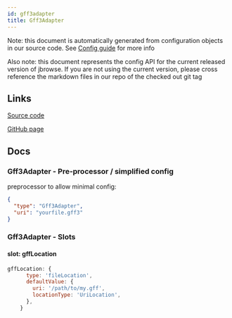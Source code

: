 ```yaml
---
id: gff3adapter
title: Gff3Adapter
---
```


Note: this document is automatically generated from configuration objects in our
source code. See [Config guide](/docs/config_guide) for more info

Also note: this document represents the config API for the current released
version of jbrowse. If you are not using the current version, please cross
reference the markdown files in our repo of the checked out git tag

## Links

[Source code](https://github.com/GMOD/jbrowse-components/blob/main/plugins/gff3/src/Gff3Adapter/configSchema.ts)

[GitHub page](https://github.com/GMOD/jbrowse-components/tree/main/website/docs/config/Gff3Adapter.md)

## Docs

### Gff3Adapter - Pre-processor / simplified config

preprocessor to allow minimal config:

```json
{
  "type": "Gff3Adapter",
  "uri": "yourfile.gff3"
}
```

### Gff3Adapter - Slots

#### slot: gffLocation

```js
gffLocation: {
      type: 'fileLocation',
      defaultValue: {
        uri: '/path/to/my.gff',
        locationType: 'UriLocation',
      },
    }
```
